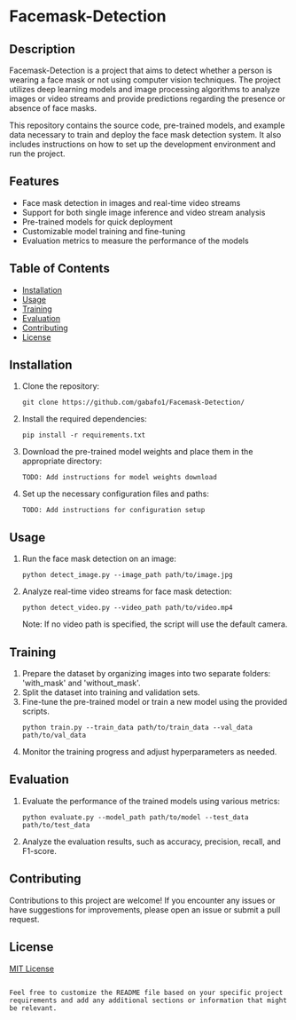 # Facemask-Detection

## Description
Facemask-Detection is a project that aims to detect whether a person is wearing a face mask or not using computer vision techniques. The project utilizes deep learning models and image processing algorithms to analyze images or video streams and provide predictions regarding the presence or absence of face masks.

This repository contains the source code, pre-trained models, and example data necessary to train and deploy the face mask detection system. It also includes instructions on how to set up the development environment and run the project.

## Features
- Face mask detection in images and real-time video streams
- Support for both single image inference and video stream analysis
- Pre-trained models for quick deployment
- Customizable model training and fine-tuning
- Evaluation metrics to measure the performance of the models

## Table of Contents
- [Installation](#installation)
- [Usage](#usage)
- [Training](#training)
- [Evaluation](#evaluation)
- [Contributing](#contributing)
- [License](#license)

## Installation
1. Clone the repository:
   ```
   git clone https://github.com/gabafo1/Facemask-Detection/
   ```
2. Install the required dependencies:
   ```
   pip install -r requirements.txt
   ```
3. Download the pre-trained model weights and place them in the appropriate directory:
   ```
   TODO: Add instructions for model weights download
   ```
4. Set up the necessary configuration files and paths:
   ```
   TODO: Add instructions for configuration setup
   ```

## Usage
1. Run the face mask detection on an image:
   ```
   python detect_image.py --image_path path/to/image.jpg
   ```
2. Analyze real-time video streams for face mask detection:
   ```
   python detect_video.py --video_path path/to/video.mp4
   ```
   Note: If no video path is specified, the script will use the default camera.

## Training
1. Prepare the dataset by organizing images into two separate folders: 'with_mask' and 'without_mask'.
2. Split the dataset into training and validation sets.
3. Fine-tune the pre-trained model or train a new model using the provided scripts.
   ```
   python train.py --train_data path/to/train_data --val_data path/to/val_data
   ```
4. Monitor the training progress and adjust hyperparameters as needed.

## Evaluation
1. Evaluate the performance of the trained models using various metrics:
   ```
   python evaluate.py --model_path path/to/model --test_data path/to/test_data
   ```
2. Analyze the evaluation results, such as accuracy, precision, recall, and F1-score.

## Contributing
Contributions to this project are welcome! If you encounter any issues or have suggestions for improvements, please open an issue or submit a pull request.

## License
[MIT License](LICENSE)
```

Feel free to customize the README file based on your specific project requirements and add any additional sections or information that might be relevant.

